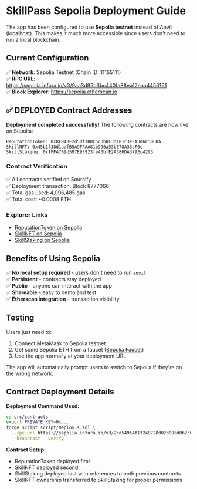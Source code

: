 # SkillPass Sepolia Deployment Guide

The app has been configured to use **Sepolia testnet** instead of Anvil (localhost). This makes it much more accessible since users don't need to run a local blockchain.

## Current Configuration

✅ **Network**: Sepolia Testnet (Chain ID: 11155111)  
✅ **RPC URL**: https://sepolia.infura.io/v3/9aa3d95b3bc440fa88ea12eaa4456161  
✅ **Block Explorer**: https://sepolia.etherscan.io  

## ✅ DEPLOYED Contract Addresses

**Deployment completed successfully!** The following contracts are now live on Sepolia:

```
ReputationToken: 0x8F840F2d5df100C5c3b0C3d181c3EFA3d6C5068A
SkillNFT: 0x45b1f38d1adfB5A9FFAA81b996a53bE78A33cF0c  
SkillStaking: 0x1FFA789d597E95923fe40bfE2A386DA379Ec4293
```

### Contract Verification
✅ All contracts verified on Sourcify  
✅ Deployment transaction: Block 8777066  
✅ Total gas used: 4,096,485 gas  
✅ Total cost: ~0.0008 ETH  

### Explorer Links
- [ReputationToken on Sepolia](https://sepolia.etherscan.io/address/0x8F840F2d5df100C5c3b0C3d181c3EFA3d6C5068A)
- [SkillNFT on Sepolia](https://sepolia.etherscan.io/address/0x45b1f38d1adfB5A9FFAA81b996a53bE78A33cF0c)
- [SkillStaking on Sepolia](https://sepolia.etherscan.io/address/0x1FFA789d597E95923fe40bfE2A386DA379Ec4293)

## Benefits of Using Sepolia

✅ **No local setup required** - users don't need to run `anvil`  
✅ **Persistent** - contracts stay deployed  
✅ **Public** - anyone can interact with the app  
✅ **Shareable** - easy to demo and test  
✅ **Etherscan integration** - transaction visibility  

## Testing

Users just need to:
1. Connect MetaMask to Sepolia testnet
2. Get some Sepolia ETH from a faucet ([Sepolia Faucet](https://sepoliafaucet.com/))
3. Use the app normally at your deployment URL

The app will automatically prompt users to switch to Sepolia if they're on the wrong network.

## Contract Deployment Details

**Deployment Command Used:**
```bash
cd src/contracts
export PRIVATE_KEY=0x... 
forge script script/Deploy.s.sol \
  --rpc-url https://sepolia.infura.io/v3/2cd54954f13248728d02308cd0b2c6db \
  --broadcast --verify
```

**Contract Setup:**
- ReputationToken deployed first
- SkillNFT deployed second  
- SkillStaking deployed last with references to both previous contracts
- SkillNFT ownership transferred to SkillStaking for proper permissions 